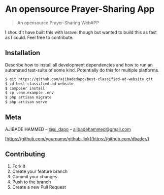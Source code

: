 #  An opensource Prayer-Sharing App
>  An opensource Prayer-Sharing WebAPP

I should't have built this with laravel though but wanted to build this as fast as I could. Feel free to contribute.


## Installation

Describe how to install all development dependencies and how to run an automated test-suite of some kind. Potentially do this for multiple platforms.

```sh
$ git https://github.com/ajibadedapo/best-classified-ad-website.git
$ cd best-classified-ad-website
$ composer install
$ cp .env.example .env
$ php artisan migrate
$ php artisan serve

```


## Meta

AJIBADE HAMMED – [@aj_dapo](https://twitter.com/aj_dapo) – ajibadehammed@gmail.com


[https://github.com/yourname/github-link](https://github.com/dbader/)

## Contributing

1. Fork it
2. Create your feature branch 
3. Commit your changes 
4. Push to the branch 
5. Create a new Pull Request

<!-- Markdown link & img dfn's -->
[npm-image]: https://img.shields.io/npm/v/datadog-metrics.svg?style=flat-square
[npm-url]: https://npmjs.org/package/datadog-metrics
[npm-downloads]: https://img.shields.io/npm/dm/datadog-metrics.svg?style=flat-square
[travis-image]: https://img.shields.io/travis/dbader/node-datadog-metrics/master.svg?style=flat-square
[travis-url]: https://travis-ci.org/dbader/node-datadog-metrics
[wiki]: https://github.com/yourname/yourproject/wiki
